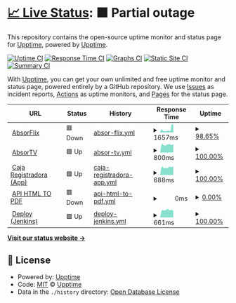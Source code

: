 # [📈 Live Status](https://demo.upptime.js.org): <!--live status--> **🟧 Partial outage**

This repository contains the open-source uptime monitor and status page for [Upptime](https://upptime.js.org), powered by [Upptime](https://github.com/upptime/upptime).

[![Uptime CI](https://github.com/Absortian/AbsorStatus/workflows/Uptime%20CI/badge.svg)](https://github.com/Absortian/AbsorStatus/actions?query=workflow%3A%22Uptime+CI%22)
[![Response Time CI](https://github.com/Absortian/AbsorStatus/workflows/Response%20Time%20CI/badge.svg)](https://github.com/Absortian/AbsorStatus/actions?query=workflow%3A%22Response+Time+CI%22)
[![Graphs CI](https://github.com/Absortian/AbsorStatus/workflows/Graphs%20CI/badge.svg)](https://github.com/Absortian/AbsorStatus/actions?query=workflow%3A%22Graphs+CI%22)
[![Static Site CI](https://github.com/Absortian/AbsorStatus/workflows/Static%20Site%20CI/badge.svg)](https://github.com/Absortian/AbsorStatus/actions?query=workflow%3A%22Static+Site+CI%22)
[![Summary CI](https://github.com/Absortian/AbsorStatus/workflows/Summary%20CI/badge.svg)](https://github.com/Absortian/AbsorStatus/actions?query=workflow%3A%22Summary+CI%22)

With [Upptime](https://upptime.js.org), you can get your own unlimited and free uptime monitor and status page, powered entirely by a GitHub repository. We use [Issues](https://github.com/upptime/upptime/issues) as incident reports, [Actions](https://github.com/Absortian/AbsorStatus/actions) as uptime monitors, and [Pages](https://demo.upptime.js.org) for the status page.

<!--start: status pages-->
<!-- This summary is generated by Upptime (https://github.com/upptime/upptime) -->
<!-- Do not edit this manually, your changes will be overwritten -->
<!-- prettier-ignore -->
| URL | Status | History | Response Time | Uptime |
| --- | ------ | ------- | ------------- | ------ |
| <img alt="" src="https://eu2.contabostorage.com/68e1ac55689b4b99a9a2ccd407d95b2a:branding-absor/logos/logo_transparent_little_white.png" height="13"> [AbsorFlix](https://player.absor.top) | 🟥 Down | [absor-flix.yml](https://github.com/absortian/AbsorStatus/commits/HEAD/history/absor-flix.yml) | <details><summary><img alt="Response time graph" src="./graphs/absor-flix/response-time-week.png" height="20"> 1657ms</summary><br><a href="https://status.absor.top/history/absor-flix"><img alt="Response time 741" src="https://img.shields.io/endpoint?url=https%3A%2F%2Fraw.githubusercontent.com%2Fabsortian%2FAbsorStatus%2FHEAD%2Fapi%2Fabsor-flix%2Fresponse-time.json"></a><br><a href="https://status.absor.top/history/absor-flix"><img alt="24-hour response time 4159" src="https://img.shields.io/endpoint?url=https%3A%2F%2Fraw.githubusercontent.com%2Fabsortian%2FAbsorStatus%2FHEAD%2Fapi%2Fabsor-flix%2Fresponse-time-day.json"></a><br><a href="https://status.absor.top/history/absor-flix"><img alt="7-day response time 1657" src="https://img.shields.io/endpoint?url=https%3A%2F%2Fraw.githubusercontent.com%2Fabsortian%2FAbsorStatus%2FHEAD%2Fapi%2Fabsor-flix%2Fresponse-time-week.json"></a><br><a href="https://status.absor.top/history/absor-flix"><img alt="30-day response time 971" src="https://img.shields.io/endpoint?url=https%3A%2F%2Fraw.githubusercontent.com%2Fabsortian%2FAbsorStatus%2FHEAD%2Fapi%2Fabsor-flix%2Fresponse-time-month.json"></a><br><a href="https://status.absor.top/history/absor-flix"><img alt="1-year response time 734" src="https://img.shields.io/endpoint?url=https%3A%2F%2Fraw.githubusercontent.com%2Fabsortian%2FAbsorStatus%2FHEAD%2Fapi%2Fabsor-flix%2Fresponse-time-year.json"></a></details> | <details><summary><a href="https://status.absor.top/history/absor-flix">98.65%</a></summary><a href="https://status.absor.top/history/absor-flix"><img alt="All-time uptime 96.44%" src="https://img.shields.io/endpoint?url=https%3A%2F%2Fraw.githubusercontent.com%2Fabsortian%2FAbsorStatus%2FHEAD%2Fapi%2Fabsor-flix%2Fuptime.json"></a><br><a href="https://status.absor.top/history/absor-flix"><img alt="24-hour uptime 99.99%" src="https://img.shields.io/endpoint?url=https%3A%2F%2Fraw.githubusercontent.com%2Fabsortian%2FAbsorStatus%2FHEAD%2Fapi%2Fabsor-flix%2Fuptime-day.json"></a><br><a href="https://status.absor.top/history/absor-flix"><img alt="7-day uptime 98.65%" src="https://img.shields.io/endpoint?url=https%3A%2F%2Fraw.githubusercontent.com%2Fabsortian%2FAbsorStatus%2FHEAD%2Fapi%2Fabsor-flix%2Fuptime-week.json"></a><br><a href="https://status.absor.top/history/absor-flix"><img alt="30-day uptime 99.25%" src="https://img.shields.io/endpoint?url=https%3A%2F%2Fraw.githubusercontent.com%2Fabsortian%2FAbsorStatus%2FHEAD%2Fapi%2Fabsor-flix%2Fuptime-month.json"></a><br><a href="https://status.absor.top/history/absor-flix"><img alt="1-year uptime 95.61%" src="https://img.shields.io/endpoint?url=https%3A%2F%2Fraw.githubusercontent.com%2Fabsortian%2FAbsorStatus%2FHEAD%2Fapi%2Fabsor-flix%2Fuptime-year.json"></a></details>
| <img alt="" src="https://eu2.contabostorage.com/68e1ac55689b4b99a9a2ccd407d95b2a:branding-absor/logos/logo_transparent_little_white.png" height="13"> [AbsorTV](https://tv.absor.top/health-check) | 🟩 Up | [absor-tv.yml](https://github.com/absortian/AbsorStatus/commits/HEAD/history/absor-tv.yml) | <details><summary><img alt="Response time graph" src="./graphs/absor-tv/response-time-week.png" height="20"> 800ms</summary><br><a href="https://status.absor.top/history/absor-tv"><img alt="Response time 910" src="https://img.shields.io/endpoint?url=https%3A%2F%2Fraw.githubusercontent.com%2Fabsortian%2FAbsorStatus%2FHEAD%2Fapi%2Fabsor-tv%2Fresponse-time.json"></a><br><a href="https://status.absor.top/history/absor-tv"><img alt="24-hour response time 839" src="https://img.shields.io/endpoint?url=https%3A%2F%2Fraw.githubusercontent.com%2Fabsortian%2FAbsorStatus%2FHEAD%2Fapi%2Fabsor-tv%2Fresponse-time-day.json"></a><br><a href="https://status.absor.top/history/absor-tv"><img alt="7-day response time 800" src="https://img.shields.io/endpoint?url=https%3A%2F%2Fraw.githubusercontent.com%2Fabsortian%2FAbsorStatus%2FHEAD%2Fapi%2Fabsor-tv%2Fresponse-time-week.json"></a><br><a href="https://status.absor.top/history/absor-tv"><img alt="30-day response time 802" src="https://img.shields.io/endpoint?url=https%3A%2F%2Fraw.githubusercontent.com%2Fabsortian%2FAbsorStatus%2FHEAD%2Fapi%2Fabsor-tv%2Fresponse-time-month.json"></a><br><a href="https://status.absor.top/history/absor-tv"><img alt="1-year response time 948" src="https://img.shields.io/endpoint?url=https%3A%2F%2Fraw.githubusercontent.com%2Fabsortian%2FAbsorStatus%2FHEAD%2Fapi%2Fabsor-tv%2Fresponse-time-year.json"></a></details> | <details><summary><a href="https://status.absor.top/history/absor-tv">100.00%</a></summary><a href="https://status.absor.top/history/absor-tv"><img alt="All-time uptime 99.55%" src="https://img.shields.io/endpoint?url=https%3A%2F%2Fraw.githubusercontent.com%2Fabsortian%2FAbsorStatus%2FHEAD%2Fapi%2Fabsor-tv%2Fuptime.json"></a><br><a href="https://status.absor.top/history/absor-tv"><img alt="24-hour uptime 100.00%" src="https://img.shields.io/endpoint?url=https%3A%2F%2Fraw.githubusercontent.com%2Fabsortian%2FAbsorStatus%2FHEAD%2Fapi%2Fabsor-tv%2Fuptime-day.json"></a><br><a href="https://status.absor.top/history/absor-tv"><img alt="7-day uptime 100.00%" src="https://img.shields.io/endpoint?url=https%3A%2F%2Fraw.githubusercontent.com%2Fabsortian%2FAbsorStatus%2FHEAD%2Fapi%2Fabsor-tv%2Fuptime-week.json"></a><br><a href="https://status.absor.top/history/absor-tv"><img alt="30-day uptime 98.35%" src="https://img.shields.io/endpoint?url=https%3A%2F%2Fraw.githubusercontent.com%2Fabsortian%2FAbsorStatus%2FHEAD%2Fapi%2Fabsor-tv%2Fuptime-month.json"></a><br><a href="https://status.absor.top/history/absor-tv"><img alt="1-year uptime 99.38%" src="https://img.shields.io/endpoint?url=https%3A%2F%2Fraw.githubusercontent.com%2Fabsortian%2FAbsorStatus%2FHEAD%2Fapi%2Fabsor-tv%2Fuptime-year.json"></a></details>
| <img alt="" src="https://caja.absor.top/media/common/logo/logo.png" height="13"> [Caja Registradora (App)](https://caja.absor.top) | 🟩 Up | [caja-registradora-app.yml](https://github.com/absortian/AbsorStatus/commits/HEAD/history/caja-registradora-app.yml) | <details><summary><img alt="Response time graph" src="./graphs/caja-registradora-app/response-time-week.png" height="20"> 688ms</summary><br><a href="https://status.absor.top/history/caja-registradora-app"><img alt="Response time 762" src="https://img.shields.io/endpoint?url=https%3A%2F%2Fraw.githubusercontent.com%2Fabsortian%2FAbsorStatus%2FHEAD%2Fapi%2Fcaja-registradora-app%2Fresponse-time.json"></a><br><a href="https://status.absor.top/history/caja-registradora-app"><img alt="24-hour response time 770" src="https://img.shields.io/endpoint?url=https%3A%2F%2Fraw.githubusercontent.com%2Fabsortian%2FAbsorStatus%2FHEAD%2Fapi%2Fcaja-registradora-app%2Fresponse-time-day.json"></a><br><a href="https://status.absor.top/history/caja-registradora-app"><img alt="7-day response time 688" src="https://img.shields.io/endpoint?url=https%3A%2F%2Fraw.githubusercontent.com%2Fabsortian%2FAbsorStatus%2FHEAD%2Fapi%2Fcaja-registradora-app%2Fresponse-time-week.json"></a><br><a href="https://status.absor.top/history/caja-registradora-app"><img alt="30-day response time 664" src="https://img.shields.io/endpoint?url=https%3A%2F%2Fraw.githubusercontent.com%2Fabsortian%2FAbsorStatus%2FHEAD%2Fapi%2Fcaja-registradora-app%2Fresponse-time-month.json"></a><br><a href="https://status.absor.top/history/caja-registradora-app"><img alt="1-year response time 771" src="https://img.shields.io/endpoint?url=https%3A%2F%2Fraw.githubusercontent.com%2Fabsortian%2FAbsorStatus%2FHEAD%2Fapi%2Fcaja-registradora-app%2Fresponse-time-year.json"></a></details> | <details><summary><a href="https://status.absor.top/history/caja-registradora-app">100.00%</a></summary><a href="https://status.absor.top/history/caja-registradora-app"><img alt="All-time uptime 99.83%" src="https://img.shields.io/endpoint?url=https%3A%2F%2Fraw.githubusercontent.com%2Fabsortian%2FAbsorStatus%2FHEAD%2Fapi%2Fcaja-registradora-app%2Fuptime.json"></a><br><a href="https://status.absor.top/history/caja-registradora-app"><img alt="24-hour uptime 100.00%" src="https://img.shields.io/endpoint?url=https%3A%2F%2Fraw.githubusercontent.com%2Fabsortian%2FAbsorStatus%2FHEAD%2Fapi%2Fcaja-registradora-app%2Fuptime-day.json"></a><br><a href="https://status.absor.top/history/caja-registradora-app"><img alt="7-day uptime 100.00%" src="https://img.shields.io/endpoint?url=https%3A%2F%2Fraw.githubusercontent.com%2Fabsortian%2FAbsorStatus%2FHEAD%2Fapi%2Fcaja-registradora-app%2Fuptime-week.json"></a><br><a href="https://status.absor.top/history/caja-registradora-app"><img alt="30-day uptime 100.00%" src="https://img.shields.io/endpoint?url=https%3A%2F%2Fraw.githubusercontent.com%2Fabsortian%2FAbsorStatus%2FHEAD%2Fapi%2Fcaja-registradora-app%2Fuptime-month.json"></a><br><a href="https://status.absor.top/history/caja-registradora-app"><img alt="1-year uptime 99.77%" src="https://img.shields.io/endpoint?url=https%3A%2F%2Fraw.githubusercontent.com%2Fabsortian%2FAbsorStatus%2FHEAD%2Fapi%2Fcaja-registradora-app%2Fuptime-year.json"></a></details>
| <img alt="" src="https://htmltopdf.absor.top/media/common/logo/logo.png" height="13"> [API HTML TO PDF](https://htmltopdf.absor.top) | 🟥 Down | [api-html-to-pdf.yml](https://github.com/absortian/AbsorStatus/commits/HEAD/history/api-html-to-pdf.yml) | <details><summary><img alt="Response time graph" src="./graphs/api-html-to-pdf/response-time-week.png" height="20"> 0ms</summary><br><a href="https://status.absor.top/history/api-html-to-pdf"><img alt="Response time 669" src="https://img.shields.io/endpoint?url=https%3A%2F%2Fraw.githubusercontent.com%2Fabsortian%2FAbsorStatus%2FHEAD%2Fapi%2Fapi-html-to-pdf%2Fresponse-time.json"></a><br><a href="https://status.absor.top/history/api-html-to-pdf"><img alt="24-hour response time 0" src="https://img.shields.io/endpoint?url=https%3A%2F%2Fraw.githubusercontent.com%2Fabsortian%2FAbsorStatus%2FHEAD%2Fapi%2Fapi-html-to-pdf%2Fresponse-time-day.json"></a><br><a href="https://status.absor.top/history/api-html-to-pdf"><img alt="7-day response time 0" src="https://img.shields.io/endpoint?url=https%3A%2F%2Fraw.githubusercontent.com%2Fabsortian%2FAbsorStatus%2FHEAD%2Fapi%2Fapi-html-to-pdf%2Fresponse-time-week.json"></a><br><a href="https://status.absor.top/history/api-html-to-pdf"><img alt="30-day response time 0" src="https://img.shields.io/endpoint?url=https%3A%2F%2Fraw.githubusercontent.com%2Fabsortian%2FAbsorStatus%2FHEAD%2Fapi%2Fapi-html-to-pdf%2Fresponse-time-month.json"></a><br><a href="https://status.absor.top/history/api-html-to-pdf"><img alt="1-year response time 603" src="https://img.shields.io/endpoint?url=https%3A%2F%2Fraw.githubusercontent.com%2Fabsortian%2FAbsorStatus%2FHEAD%2Fapi%2Fapi-html-to-pdf%2Fresponse-time-year.json"></a></details> | <details><summary><a href="https://status.absor.top/history/api-html-to-pdf">0.00%</a></summary><a href="https://status.absor.top/history/api-html-to-pdf"><img alt="All-time uptime 66.58%" src="https://img.shields.io/endpoint?url=https%3A%2F%2Fraw.githubusercontent.com%2Fabsortian%2FAbsorStatus%2FHEAD%2Fapi%2Fapi-html-to-pdf%2Fuptime.json"></a><br><a href="https://status.absor.top/history/api-html-to-pdf"><img alt="24-hour uptime 0.00%" src="https://img.shields.io/endpoint?url=https%3A%2F%2Fraw.githubusercontent.com%2Fabsortian%2FAbsorStatus%2FHEAD%2Fapi%2Fapi-html-to-pdf%2Fuptime-day.json"></a><br><a href="https://status.absor.top/history/api-html-to-pdf"><img alt="7-day uptime 0.00%" src="https://img.shields.io/endpoint?url=https%3A%2F%2Fraw.githubusercontent.com%2Fabsortian%2FAbsorStatus%2FHEAD%2Fapi%2Fapi-html-to-pdf%2Fuptime-week.json"></a><br><a href="https://status.absor.top/history/api-html-to-pdf"><img alt="30-day uptime 0.00%" src="https://img.shields.io/endpoint?url=https%3A%2F%2Fraw.githubusercontent.com%2Fabsortian%2FAbsorStatus%2FHEAD%2Fapi%2Fapi-html-to-pdf%2Fuptime-month.json"></a><br><a href="https://status.absor.top/history/api-html-to-pdf"><img alt="1-year uptime 0.00%" src="https://img.shields.io/endpoint?url=https%3A%2F%2Fraw.githubusercontent.com%2Fabsortian%2FAbsorStatus%2FHEAD%2Fapi%2Fapi-html-to-pdf%2Fuptime-year.json"></a></details>
| <img alt="" src="https://deploy.absor.top/static/3cd36ed7/favicon.ico" height="13"> [Deploy (Jenkins)](https://deploy.absor.top/login?from=%2F) | 🟩 Up | [deploy-jenkins.yml](https://github.com/absortian/AbsorStatus/commits/HEAD/history/deploy-jenkins.yml) | <details><summary><img alt="Response time graph" src="./graphs/deploy-jenkins/response-time-week.png" height="20"> 661ms</summary><br><a href="https://status.absor.top/history/deploy-jenkins"><img alt="Response time 1102" src="https://img.shields.io/endpoint?url=https%3A%2F%2Fraw.githubusercontent.com%2Fabsortian%2FAbsorStatus%2FHEAD%2Fapi%2Fdeploy-jenkins%2Fresponse-time.json"></a><br><a href="https://status.absor.top/history/deploy-jenkins"><img alt="24-hour response time 598" src="https://img.shields.io/endpoint?url=https%3A%2F%2Fraw.githubusercontent.com%2Fabsortian%2FAbsorStatus%2FHEAD%2Fapi%2Fdeploy-jenkins%2Fresponse-time-day.json"></a><br><a href="https://status.absor.top/history/deploy-jenkins"><img alt="7-day response time 661" src="https://img.shields.io/endpoint?url=https%3A%2F%2Fraw.githubusercontent.com%2Fabsortian%2FAbsorStatus%2FHEAD%2Fapi%2Fdeploy-jenkins%2Fresponse-time-week.json"></a><br><a href="https://status.absor.top/history/deploy-jenkins"><img alt="30-day response time 626" src="https://img.shields.io/endpoint?url=https%3A%2F%2Fraw.githubusercontent.com%2Fabsortian%2FAbsorStatus%2FHEAD%2Fapi%2Fdeploy-jenkins%2Fresponse-time-month.json"></a><br><a href="https://status.absor.top/history/deploy-jenkins"><img alt="1-year response time 1168" src="https://img.shields.io/endpoint?url=https%3A%2F%2Fraw.githubusercontent.com%2Fabsortian%2FAbsorStatus%2FHEAD%2Fapi%2Fdeploy-jenkins%2Fresponse-time-year.json"></a></details> | <details><summary><a href="https://status.absor.top/history/deploy-jenkins">100.00%</a></summary><a href="https://status.absor.top/history/deploy-jenkins"><img alt="All-time uptime 98.63%" src="https://img.shields.io/endpoint?url=https%3A%2F%2Fraw.githubusercontent.com%2Fabsortian%2FAbsorStatus%2FHEAD%2Fapi%2Fdeploy-jenkins%2Fuptime.json"></a><br><a href="https://status.absor.top/history/deploy-jenkins"><img alt="24-hour uptime 100.00%" src="https://img.shields.io/endpoint?url=https%3A%2F%2Fraw.githubusercontent.com%2Fabsortian%2FAbsorStatus%2FHEAD%2Fapi%2Fdeploy-jenkins%2Fuptime-day.json"></a><br><a href="https://status.absor.top/history/deploy-jenkins"><img alt="7-day uptime 100.00%" src="https://img.shields.io/endpoint?url=https%3A%2F%2Fraw.githubusercontent.com%2Fabsortian%2FAbsorStatus%2FHEAD%2Fapi%2Fdeploy-jenkins%2Fuptime-week.json"></a><br><a href="https://status.absor.top/history/deploy-jenkins"><img alt="30-day uptime 100.00%" src="https://img.shields.io/endpoint?url=https%3A%2F%2Fraw.githubusercontent.com%2Fabsortian%2FAbsorStatus%2FHEAD%2Fapi%2Fdeploy-jenkins%2Fuptime-month.json"></a><br><a href="https://status.absor.top/history/deploy-jenkins"><img alt="1-year uptime 97.88%" src="https://img.shields.io/endpoint?url=https%3A%2F%2Fraw.githubusercontent.com%2Fabsortian%2FAbsorStatus%2FHEAD%2Fapi%2Fdeploy-jenkins%2Fuptime-year.json"></a></details>

<!--end: status pages-->

[**Visit our status website →**](https://demo.upptime.js.org)

## 📄 License

- Powered by: [Upptime](https://github.com/upptime/upptime)
- Code: [MIT](./LICENSE) © [Upptime](https://upptime.js.org)
- Data in the `./history` directory: [Open Database License](https://opendatacommons.org/licenses/odbl/1-0/)
